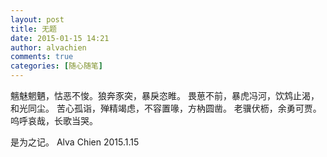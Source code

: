 ```yaml
---
layout: post
title: 无题
date: 2015-01-15 14:21
author: alvachien
comments: true
categories: [随心随笔]
---
```

魑魅魍魉，怙恶不悛。狼奔豕突，暴戾恣睢。
畏葸不前，暴虎冯河，饮鸩止渴，和光同尘。
苦心孤诣，殚精竭虑，不容置喙，方枘圆凿。
老骥伏枥，余勇可贾。呜呼哀哉，长歌当哭。

是为之记。
Alva Chien
2015.1.15
